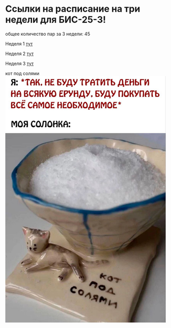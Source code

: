 # Ссылки на расписание на три недели для БИС-25-3!
общее количество пар за 3 недели: 45


Неделя 1 [тут](./timetable_1w.md) 

Неделя 2 [тут](./timetable_2w.md) 

Неделя 3 [тут](./timetable_3w.md) 

кот под солями ![тут](./fff.jpg)

